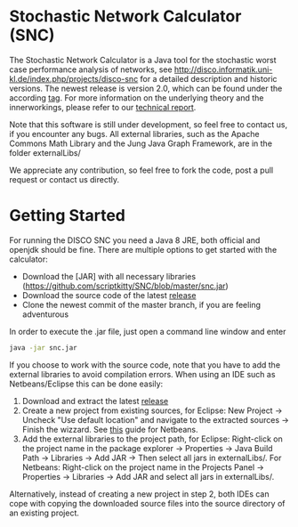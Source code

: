 Stochastic Network Calculator (SNC)
===

The Stochastic Network Calculator is a Java tool for the stochastic worst case performance analysis of networks, see http://disco.informatik.uni-kl.de/index.php/projects/disco-snc for a detailed description and historic versions.
The newest release is version 2.0, which can be found under the according [tag](https://github.com/scriptkitty/SNC/releases/tag/v2.0).
For more information on the underlying theory and the innerworkings, please refer to our [technical report](https://arxiv.org/abs/1707.07739).

Note that this software is still under development, so feel free to contact us, if you encounter any bugs.
All external libraries, such as the Apache Commons Math Library and the Jung Java Graph Framework, are in the folder externalLibs/

We appreciate any contribution, so feel free to fork the code, post a pull request or contact us directly.

Getting Started
===

For running the DISCO SNC you need a Java 8 JRE, both official and openjdk should be fine.
There are multiple options to get started with the calculator:

* Download the [JAR] with all necessary libraries (https://github.com/scriptkitty/SNC/blob/master/snc.jar)
* Download the source code of the latest [release](https://github.com/scriptkitty/SNC/releases)
* Clone the newest commit of the master branch, if you are feeling adventurous

In order to execute the .jar file, just open a command line window and enter
```bash
java -jar snc.jar
```
If you choose to work with the source code, note that you have to add the external libraries to avoid compilation errors.
When using an IDE such as Netbeans/Eclipse this can be done easily:

1. Download and extract the latest [release](https://github.com/scriptkitty/SNC/releases)
2. Create a new project from existing sources, for Eclipse: New Project -> Uncheck "Use default location" and navigate to the extracted sources -> Finish the wizzard. See [this](https://netbeans.org/kb/73/java/project-setup.html?print=yes#existing-java-sources) guide for Netbeans.
3. Add the external libraries to the project path, for Eclipse: Right-click on the project name in the package explorer -> Properties -> Java Build Path -> Libraries -> Add JAR -> Then select all jars in externalLibs/. For Netbeans: Right-click on the project name in the Projects Panel -> Properties -> Libraries -> Add JAR and select all jars in externalLibs/.

Alternatively, instead of creating a new project in step 2, both IDEs can cope with copying the downloaded source files into the source directory of an existing project.
